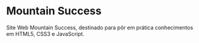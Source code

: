 # Mountain Success

Site Web Mountain Success, destinado para pôr em prática conhecimentos em HTML5, CSS3 e JavaScript. 
